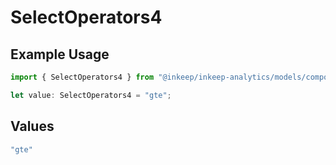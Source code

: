 # SelectOperators4

## Example Usage

```typescript
import { SelectOperators4 } from "@inkeep/inkeep-analytics/models/components";

let value: SelectOperators4 = "gte";
```

## Values

```typescript
"gte"
```